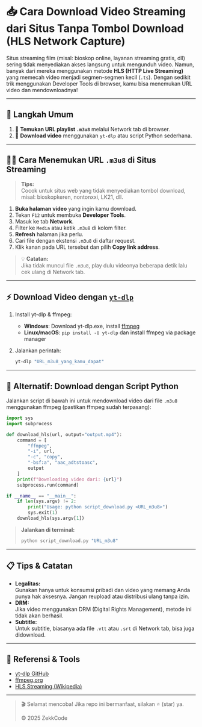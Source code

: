 # 📥 Cara Download Video Streaming dari Situs Tanpa Tombol Download (HLS Network Capture)

Situs streaming film (misal: bioskop online, layanan streaming gratis, dll) sering tidak menyediakan akses langsung untuk mengunduh video. Namun, banyak dari mereka menggunakan metode **HLS (HTTP Live Streaming)** yang memecah video menjadi segmen-segmen kecil (`.ts`). Dengan sedikit trik menggunakan Developer Tools di browser, kamu bisa menemukan URL video dan mendownloadnya!

---

## 🚦 Langkah Umum

1. 🔎 **Temukan URL playlist `.m3u8`** melalui Network tab di browser.
2. 💾 **Download video** menggunakan `yt-dlp` atau script Python sederhana.

---

## 🕵️‍♂️ Cara Menemukan URL `.m3u8` di Situs Streaming

> **Tips:**  
> Cocok untuk situs web yang tidak menyediakan tombol download, misal: bioskopkeren, nontonxxi, LK21, dll.

1. **Buka halaman video** yang ingin kamu download.
2. Tekan `F12` untuk membuka **Developer Tools**.
3. Masuk ke tab **Network**.
4. Filter ke `Media` atau ketik `.m3u8` di kolom filter.
5. **Refresh** halaman jika perlu.
6. Cari file dengan ekstensi `.m3u8` di daftar request.
7. Klik kanan pada URL tersebut dan pilih **Copy link address**.

> 💡 **Catatan:**  
> Jika tidak muncul file `.m3u8`, play dulu videonya beberapa detik lalu cek ulang di Network tab.

---

## ⚡ Download Video dengan [`yt-dlp`](https://github.com/yt-dlp/yt-dlp)

1. Install yt-dlp & ffmpeg:
   - **Windows**: Download yt-dlp.exe, install [ffmpeg](https://ffmpeg.org/download.html)
   - **Linux/macOS**: `pip install -U yt-dlp` dan install ffmpeg via package manager

2. Jalankan perintah:
   ```bash
   yt-dlp "URL_m3u8_yang_kamu_dapat"
   ```

---

## 🐍 Alternatif: Download dengan Script Python

Jalankan script di bawah ini untuk mendownload video dari file `.m3u8` menggunakan ffmpeg (pastikan ffmpeg sudah terpasang):

```python
import sys
import subprocess

def download_hls(url, output="output.mp4"):
    command = [
        "ffmpeg",
        "-i", url,
        "-c", "copy",
        "-bsf:a", "aac_adtstoasc",
        output
    ]
    print(f"Downloading video dari: {url}")
    subprocess.run(command)

if __name__ == "__main__":
    if len(sys.argv) != 2:
        print("Usage: python script_download.py <URL_m3u8>")
        sys.exit(1)
    download_hls(sys.argv[1])
```

> **Jalankan di terminal:**
> ```bash
> python script_download.py "URL_m3u8"
> ```

---

## 📋 Tips & Catatan

- **Legalitas:**  
  Gunakan hanya untuk konsumsi pribadi dan video yang memang Anda punya hak aksesnya. Jangan reupload atau distribusi ulang tanpa izin.
- **DRM:**  
  Jika video menggunakan DRM (Digital Rights Management), metode ini tidak akan berhasil.
- **Subtitle:**  
  Untuk subtitle, biasanya ada file `.vtt` atau `.srt` di Network tab, bisa juga didownload.

---

## 🔗 Referensi & Tools

- [yt-dlp GitHub](https://github.com/yt-dlp/yt-dlp)
- [ffmpeg.org](https://ffmpeg.org/)
- [HLS Streaming (Wikipedia)](https://en.wikipedia.org/wiki/HTTP_Live_Streaming)

---

> 🎬 Selamat mencoba! Jika repo ini bermanfaat, silakan ⭐ (star) ya.
>
> &copy; 2025 ZekkCode
